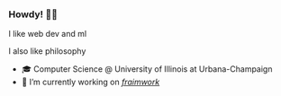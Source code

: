 ### Howdy! 🤠👋
I like web dev and ml

I also like philosophy
- 🎓 Computer Science @ University of Illinois at Urbana-Champaign
- 🔭 I’m currently working on [*fraimwork*](https://github.com/fraimwork/fraimwork)

<!--
**ayuram/ayuram** is a ✨ _special_ ✨ repository because its `README.md` (this file) appears on your GitHub profile.

Here are some ideas to get you started:

- 🔭 I’m currently working on ...
- 🌱 I’m currently learning ...
- 👯 I’m looking to collaborate on ...
- 🤔 I’m looking for help with ...
- 💬 Ask me about ...
- 📫 How to reach me: ...
- 😄 Pronouns: ...
- ⚡ Fun fact: ...
-->
